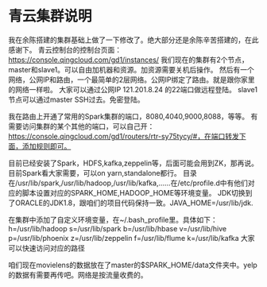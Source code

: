 青云集群说明
=============================
我在余陈搭建的集群基础上做了一下修改了。绝大部分还是余陈辛苦搭建的，在此感谢下。
青云控制台的控制台页面：https://console.qingcloud.com/gd1/instances/
我们现在的集群有2个节点，master和slave1。可以自由加机器和资源。加资源需要关机后操作。
然后有一个网络，公网IP和路由，一个最简单的2层网络。公网IP绑定了路由。就是跟你家里的网络一样啦。
大家可以通过公网IP  121.201.8.24  的22端口做远程登陆。
slave1节点可以通过master SSH过去。免密登陆。

我在路由上开通了常用的Spark集群的端口，8080,4040,9000,8088，等等。
有需要访问集群的某个其他的端口，可以自己开：https://console.qingcloud.com/gd1/routers/rtr-sy75tycy/#，在端口转发下面，添加规则即可。

目前已经安装了Spark，HDFS,kafka,zeppelin等，后面可能会用到ZK，那再说。目前Spark看大家需要，可以on yarn,standalone都行。
目录在/usr/lib/spark,/usr/lib/hadoop,/usr/lib/kafka,......在/etc/profile.d中有他们对应的脚本设置对应的SPARK_HOME,HADOOP_HOME等环境变量。
JDK切换到了ORACLE的JDK1.8，跟咱们的项目代码保持一致。JAVA_HOME=/usr/lib/jdk.

在集群中添加了自定义环境变量，在~/.bash_profile里。具体如下：
h=/usr/lib/hadoop
s=/usr/lib/spark
b=/usr/lib/hbase
v=/usr/lib/hive
p=/usr/lib/phoenix
z=/usr/lib/zeppelin
f=/usr/lib/flume
k=/usr/lib/kafka
大家可以快速访问对应的路径

咱们现在movielens的数据放在了master的$SPARK_HOME/data文件夹中。yelp的数据有需要再传吧。网络是按流量收费的。

